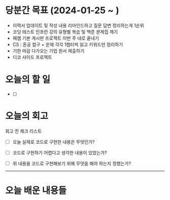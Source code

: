 
# 당분간 목표 (2024-01-25 ~ )

- 이력서 업데이트 및 작성 내용 리마인드하고 질문 답변 정리하는게 1순위
- 코딩 테스트 인프런 강의 유형별 복습 및 백준 문제집 깨기
- 패캠 기본 게시판 프로젝트 이번 주 내로 끝내기
- CS : 혼공 컴구 + 운체 각각 1챕터씩 읽고 키워드만 정리하기
- 기한 마감 다가오는 기업 원서 제출하기
- 디코 사이드 프로젝트


# 오늘의 할 일

- [ ] 


# 오늘의 회고

회고 전 체크 리스트
- [ ] 오늘 실제로 코드로 구현한 내용은 무엇인가?
- [ ] 코드로 구현하기 어렵다고 생각한 내용이 있었는가?
- [ ] 위 내용을 코드로 구현해보기 위해 무엇을 해야 하는지 정했는가?




---
# 오늘 배운 내용들

